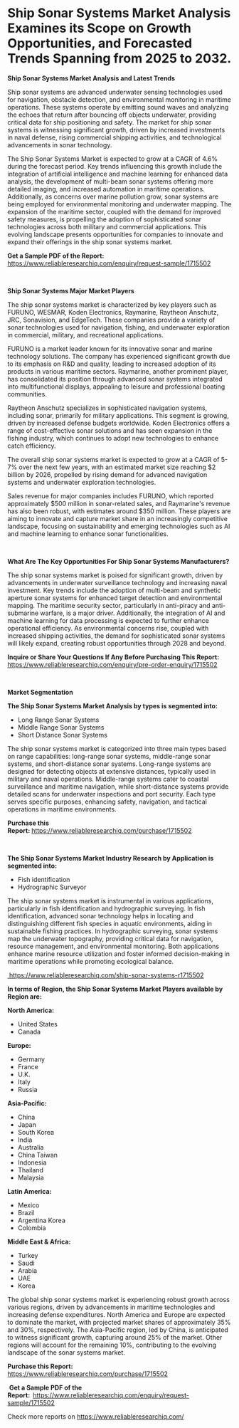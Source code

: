 <p><h1>Ship Sonar Systems Market Analysis Examines its Scope on Growth Opportunities, and Forecasted Trends Spanning from 2025 to 2032.</h1></p><p><strong>Ship Sonar Systems Market Analysis and Latest Trends</strong></p>
<p><p>Ship sonar systems are advanced underwater sensing technologies used for navigation, obstacle detection, and environmental monitoring in maritime operations. These systems operate by emitting sound waves and analyzing the echoes that return after bouncing off objects underwater, providing critical data for ship positioning and safety. The market for ship sonar systems is witnessing significant growth, driven by increased investments in naval defense, rising commercial shipping activities, and technological advancements in sonar technology.</p><p>The Ship Sonar Systems Market is expected to grow at a CAGR of 4.6% during the forecast period. Key trends influencing this growth include the integration of artificial intelligence and machine learning for enhanced data analysis, the development of multi-beam sonar systems offering more detailed imaging, and increased automation in maritime operations. Additionally, as concerns over marine pollution grow, sonar systems are being employed for environmental monitoring and underwater mapping. The expansion of the maritime sector, coupled with the demand for improved safety measures, is propelling the adoption of sophisticated sonar technologies across both military and commercial applications. This evolving landscape presents opportunities for companies to innovate and expand their offerings in the ship sonar systems market.</p></p>
<p><strong>Get a Sample PDF of the Report:&nbsp;</strong> <a href="https://www.reliableresearchiq.com/enquiry/request-sample/1715502?utm_campaign=3202&utm_medium=2&utm_source=Github&utm_content=ia&utm_term=28032025&utm_id=ship-sonar-systems">https://www.reliableresearchiq.com/enquiry/request-sample/1715502</a></p>
<p>&nbsp;</p>
<p><strong>Ship Sonar Systems Major Market Players</strong></p>
<p><p>The ship sonar systems market is characterized by key players such as FURUNO, WESMAR, Koden Electronics, Raymarine, Raytheon Anschutz, JRC, Sonavision, and EdgeTech. These companies provide a variety of sonar technologies used for navigation, fishing, and underwater exploration in commercial, military, and recreational applications.</p><p>FURUNO is a market leader known for its innovative sonar and marine technology solutions. The company has experienced significant growth due to its emphasis on R&D and quality, leading to increased adoption of its products in various maritime sectors. Raymarine, another prominent player, has consolidated its position through advanced sonar systems integrated into multifunctional displays, appealing to leisure and professional boating communities.</p><p>Raytheon Anschutz specializes in sophisticated navigation systems, including sonar, primarily for military applications. This segment is growing, driven by increased defense budgets worldwide. Koden Electronics offers a range of cost-effective sonar solutions and has seen expansion in the fishing industry, which continues to adopt new technologies to enhance catch efficiency.</p><p>The overall ship sonar systems market is expected to grow at a CAGR of 5-7% over the next few years, with an estimated market size reaching $2 billion by 2026, propelled by rising demand for advanced navigation systems and underwater exploration technologies.</p><p>Sales revenue for major companies includes FURUNO, which reported approximately $500 million in sonar-related sales, and Raymarine's revenue has also been robust, with estimates around $350 million. These players are aiming to innovate and capture market share in an increasingly competitive landscape, focusing on sustainability and emerging technologies such as AI and machine learning to enhance sonar functionalities.</p></p>
<p>&nbsp;</p>
<p><strong>What Are The Key Opportunities For Ship Sonar Systems Manufacturers?</strong></p>
<p><p>The ship sonar systems market is poised for significant growth, driven by advancements in underwater surveillance technology and increasing naval investment. Key trends include the adoption of multi-beam and synthetic aperture sonar systems for enhanced target detection and environmental mapping. The maritime security sector, particularly in anti-piracy and anti-submarine warfare, is a major driver. Additionally, the integration of AI and machine learning for data processing is expected to further enhance operational efficiency. As environmental concerns rise, coupled with increased shipping activities, the demand for sophisticated sonar systems will likely expand, creating robust opportunities through 2028 and beyond.</p></p>
<p><strong>Inquire or Share Your Questions If Any Before Purchasing This Report:</strong> <a href="https://www.reliableresearchiq.com/enquiry/pre-order-enquiry/1715502?utm_campaign=3202&utm_medium=2&utm_source=Github&utm_content=ia&utm_term=28032025&utm_id=ship-sonar-systems">https://www.reliableresearchiq.com/enquiry/pre-order-enquiry/1715502</a></p>
<p>&nbsp;</p>
<p><strong>Market Segmentation</strong></p>
<p><strong>The Ship Sonar Systems Market Analysis by types is segmented into:</strong></p>
<p><ul><li>Long Range Sonar Systems</li><li>Middle Range Sonar Systems</li><li>Short Distance Sonar Systems</li></ul></p>
<p><p>The ship sonar systems market is categorized into three main types based on range capabilities: long-range sonar systems, middle-range sonar systems, and short-distance sonar systems. Long-range systems are designed for detecting objects at extensive distances, typically used in military and naval operations. Middle-range systems cater to coastal surveillance and maritime navigation, while short-distance systems provide detailed scans for underwater inspections and port security. Each type serves specific purposes, enhancing safety, navigation, and tactical operations in maritime environments.</p></p>
<p><strong>Purchase this Report:&nbsp;</strong><a href="https://www.reliableresearchiq.com/purchase/1715502?utm_campaign=3202&utm_medium=2&utm_source=Github&utm_content=ia&utm_term=28032025&utm_id=ship-sonar-systems">https://www.reliableresearchiq.com/purchase/1715502</a></p>
<p>&nbsp;</p>
<p><strong>The Ship Sonar Systems Market Industry Research by Application is segmented into:</strong></p>
<p><ul><li>Fish identification</li><li>Hydrographic Surveyor</li></ul></p>
<p><p>The ship sonar systems market is instrumental in various applications, particularly in fish identification and hydrographic surveying. In fish identification, advanced sonar technology helps in locating and distinguishing different fish species in aquatic environments, aiding in sustainable fishing practices. In hydrographic surveying, sonar systems map the underwater topography, providing critical data for navigation, resource management, and environmental monitoring. Both applications enhance marine resource utilization and foster informed decision-making in maritime operations while promoting ecological balance.</p></p>
<p><a href="https://www.reliableresearchiq.com/ship-sonar-systems-r1715502?utm_campaign=3202&utm_medium=2&utm_source=Github&utm_content=ia&utm_term=28032025&utm_id=ship-sonar-systems">&nbsp;https://www.reliableresearchiq.com/ship-sonar-systems-r1715502</a></p>
<p><strong>In terms of Region, the Ship Sonar Systems Market Players available by Region are:</strong></p>
<p>
    <p> <strong> North America: </strong>
        <ul>
            <li>United States</li>
            <li>Canada</li>
        </ul>
        </p> 
    <p> <strong> Europe: </strong>
        <ul>
            <li>Germany</li>
            <li>France</li>
            <li>U.K.</li>
            <li>Italy</li>
            <li>Russia</li>
        </ul>
        </p> 
    <p> <strong> Asia-Pacific: </strong>
        <ul>
            <li>China</li>
            <li>Japan</li>
            <li>South Korea</li>
            <li>India</li>
            <li>Australia</li>
            <li>China Taiwan</li>
            <li>Indonesia</li>
            <li>Thailand</li>
            <li>Malaysia</li>
        </ul>
        </p> 
    <p> <strong> Latin America: </strong>
        <ul>
            <li>Mexico</li>
            <li>Brazil</li>
            <li>Argentina Korea</li>
            <li>Colombia</li>
        </ul>
        </p> 
    <p> <strong> Middle East & Africa: </strong>
        <ul>
            <li>Turkey</li>
            <li>Saudi</li>
            <li>Arabia</li>
            <li>UAE</li>
            <li>Korea</li>
        </ul>
    </p>
    </p>
<p><p>The global ship sonar systems market is experiencing robust growth across various regions, driven by advancements in maritime technologies and increasing defense expenditures. North America and Europe are expected to dominate the market, with projected market shares of approximately 35% and 30%, respectively. The Asia-Pacific region, led by China, is anticipated to witness significant growth, capturing around 25% of the market. Other regions will account for the remaining 10%, contributing to the evolving landscape of the sonar systems market.</p></p>
<p><strong>Purchase this Report: </strong><a href="https://www.reliableresearchiq.com/purchase/1715502?utm_campaign=3202&utm_medium=2&utm_source=Github&utm_content=ia&utm_term=28032025&utm_id=ship-sonar-systems">https://www.reliableresearchiq.com/purchase/1715502</a></p>
<p>&nbsp;<strong>Get a Sample PDF of the Report:&nbsp;&nbsp;</strong><a href="https://www.reliableresearchiq.com/enquiry/request-sample/1715502?utm_campaign=3202&utm_medium=2&utm_source=Github&utm_content=ia&utm_term=28032025&utm_id=ship-sonar-systems">https://www.reliableresearchiq.com/enquiry/request-sample/1715502</a></p>
<p><strong></strong></p>
<p>Check more reports on <a href="https://www.reliableresearchiq.com/?utm_campaign=3202&utm_medium=2&utm_source=Github&utm_content=ia&utm_term=28032025&utm_id=ship-sonar-systems">https://www.reliableresearchiq.com/</a></p>